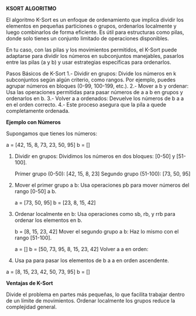 **KSORT ALGORITMO**

El algoritmo K-Sort es un enfoque de ordenamiento que implica dividir los elementos en pequeñas particiones o grupos, ordenarlos localmente y luego combinarlos de forma eficiente. Es útil para estructuras como pilas, donde solo tienes un conjunto limitado de operaciones disponibles.

En tu caso, con las pilas y los movimientos permitidos, el K-Sort puede adaptarse para dividir los números en subconjuntos manejables, pasarlos entre las pilas (a y b) y usar estrategias específicas para ordenarlos.

Pasos Básicos de K-Sort
1.- Dividir en grupos: Divide los números en k subconjuntos según algún criterio, como rangos. Por ejemplo, puedes agrupar números en bloques (0-99, 100-199, etc.).
2.- Mover a b y ordenar: Usa las operaciones permitidas para pasar números de a a b en grupos y ordenarlos en b.
3.- Volver a a ordenados: Devuelve los números de b a a en el orden correcto.
4.- Este proceso asegura que la pila a quede completamente ordenada.

__Ejemplo con Números__

Supongamos que tienes los números:

a = [42, 15, 8, 73, 23, 50, 95]
b = []
1. Dividir en grupos:
   Dividimos los números en dos bloques: [0-50] y [51-100].

	Primer grupo (0-50): [42, 15, 8, 23]
	Segundo grupo (51-100): [73, 50, 95]
	  
2. Mover el primer grupo a b:
   Usa operaciones pb para mover números del rango [0-50] a b.

	a = [73, 50, 95]
	b = [23, 8, 15, 42]

3.	Ordenar localmente en b:
	Usa operaciones como sb, rb, y rrb para ordenar los elementos en b.

	b = [8, 15, 23, 42]
	Mover el segundo grupo a b:
	Haz lo mismo con el rango [51-100].

	a = []
	b = [50, 73, 95, 8, 15, 23, 42]
	Volver a a en orden:
4. Usa pa para pasar los elementos de b a a en orden ascendente.

a = [8, 15, 23, 42, 50, 73, 95]
b = []

__Ventajas de K-Sort__

Divide el problema en partes más pequeñas, lo que facilita trabajar dentro de un límite de movimientos.
Ordenar localmente los grupos reduce la complejidad general.